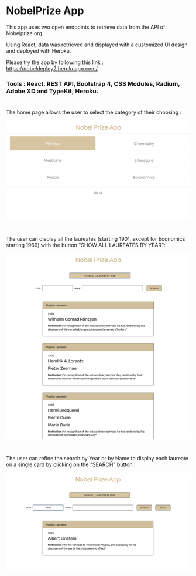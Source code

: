 # NobelPrize App

This app uses two open endpoints to retrieve data from the API of Nobelprize.org.

Using React, data was retrieved and displayed with a customized UI design and deployed with Heroku.

Please try the app by following this link : https://nobeldeploy2.herokuapp.com/

### Tools : React, REST API, Bootstrap 4, CSS Modules, Radium, Adobe XD and TypeKit, Heroku.

#
The home page allows the user to select the category of their choosing :

![Alternate text](assets/home.png)
#
The user can display all the laureates (starting 1901, except for Economics starting 1969) with the button "SHOW ALL LAUREATES BY YEAR":

![Alternate text](assets/showall.png)
#
The user can refine the search by Year or by Name to display each laureate on a single card by clicking on the "SEARCH" button :

![Alternate text](assets/search.png)
